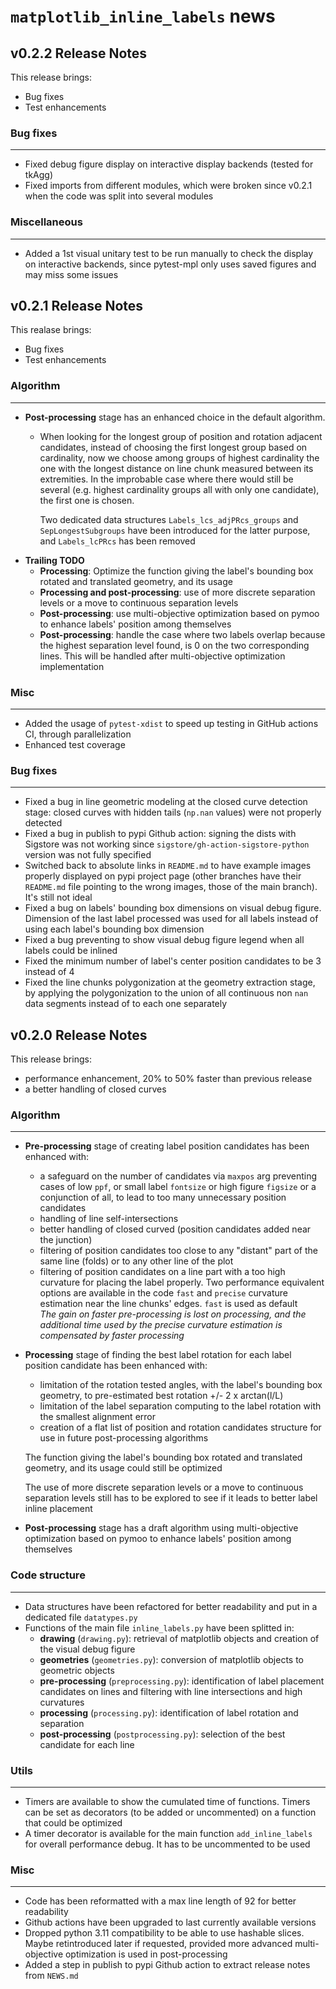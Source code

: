 # `matplotlib_inline_labels` news

## v0.2.2 Release Notes

This release brings:
- Bug fixes
- Test enhancements

### Bug fixes
---
- Fixed debug figure display on interactive display backends (tested for tkAgg)
- Fixed imports from different modules, which were broken since v0.2.1 when the code was split into several modules 

### Miscellaneous
---
- Added a 1st visual unitary test to be run manually to check the display on interactive backends, since pytest-mpl only uses saved figures and may miss some issues

## v0.2.1 Release Notes
This realase brings:
- Bug fixes
- Test enhancements

### Algorithm
---
- **Post-processing** stage has an enhanced choice in the default algorithm. 
  - When looking for the longest group of position and rotation adjacent candidates, instead of choosing the first longest group based on cardinality, now we choose among groups of highest cardinality the one with the longest distance on line chunk measured between its extremities. In the improbable case where there would still be several (e.g. highest cardinality groups all with only one candidate), the first one is chosen. 
  
    Two dedicated data structures `Labels_lcs_adjPRcs_groups` and `SepLongestSubgroups` have been introduced for the latter purpose, and `Labels_lcPRcs` has been removed
- **Trailing TODO**
  - **Processing**: Optimize the function giving the label's bounding box rotated and translated geometry, and its usage 
  - **Processing and post-processing**: use of more discrete separation levels or a move to continuous separation levels
  - **Post-processing**: use multi-objective optimization based on pymoo to enhance labels' position among themselves
  - **Post-processing**: handle the case where two labels overlap because the highest separation level found, is 0 on the two corresponding lines. This will be handled after multi-objective optimization implementation


### Misc
---
- Added the usage of `pytest-xdist` to speed up testing in GitHub actions CI, through parallelization
- Enhanced test coverage

### Bug fixes
---
- Fixed a bug in line geometric modeling at the closed curve detection stage: closed curves with hidden tails (`np.nan` values) were not properly detected
- Fixed a bug in publish to pypi Github action: signing the dists with Sigstore was not working since `sigstore/gh-action-sigstore-python` version was not fully specified
- Switched back to absolute links in `README.md` to have example images properly displayed on pypi project page (other branches have their `README.md` file pointing to the wrong images, those of the main branch). It's still not ideal
- Fixed a bug on labels' bounding box dimensions on visual debug figure. Dimension of the last label processed was used for all labels instead of using each label's bounding box dimension
- Fixed a bug preventing to show visual debug figure legend when all labels could be inlined
- Fixed the minimum number of label's center position candidates to be 3 instead of 4
- Fixed the line chunks polygonization at the geometry extraction stage, by applying the polygonization to the union of all continuous non `nan` data segments instead of to each one separately 

## v0.2.0 Release Notes

This release brings:
- performance enhancement, 20% to 50% faster than previous release
- a better handling of closed curves 

### Algorithm
---
- **Pre-processing** stage of creating label position candidates has been enhanced with:
  - a safeguard on the number of candidates via `maxpos` arg preventing cases of low `ppf`, or small label `fontsize` or high figure `figsize` or a conjunction of all, to lead to too many unnecessary position candidates
  - handling of line self-intersections
  - better handling of closed curved (position candidates added near the junction)
  - filtering of position candidates too close to any "distant" part of the same line (folds) or to any other line of the plot 
  - filtering of position candidates on a line part with a too high curvature for placing the label properly. Two performance equivalent options are available in the code `fast` and `precise` curvature estimation near the line chunks' edges. `fast` is used as default  
  *The gain on faster pre-processing is lost on processing, and the additional time used by the precise curvature estimation is compensated  by faster processing*
- **Processing** stage of finding the best label rotation for each label position candidate has been enhanced with:
  - limitation of the rotation tested angles, with the label's bounding box geometry, to pre-estimated best rotation +/- 2  x arctan(l/L)
  - limitation of the label separation computing to the label rotation with the smallest alignment error
  - creation of a flat list of position and rotation candidates structure for use in future post-processing algorithms

  The function giving the label's bounding box rotated and translated geometry, and its usage could still be optimized 

  The use of more discrete separation levels or a move to continuous separation levels still has to be explored to see if it leads to better label inline placement
- **Post-processing** stage has a draft algorithm using multi-objective optimization based on pymoo to enhance labels' position among themselves

### Code structure
---
- Data structures have been refactored for better readability and put in a dedicated file `datatypes.py`
- Functions of the main file `inline_labels.py` have been splitted in:
  - **drawing** (`drawing.py`): retrieval of matplotlib objects and creation of the visual debug figure
  - **geometries** (`geometries.py`): conversion of matplotlib objects to geometric objects
  - **pre-processing** (`preprocessing.py`): identification of label placement candidates on lines and filtering with line intersections and high curvatures
  - **processing** (`processing.py`): identification of label rotation and separation
  - **post-processing** (`postprocessing.py`): selection of the best candidate for each line

### Utils
---
- Timers are available to show the cumulated time of functions. Timers can be set as decorators (to be added or uncommented) on a function that could be optimized
- A timer decorator is available for the main function `add_inline_labels` for overall performance debug. It has to be uncommented to be used

### Misc
---
- Code has been reformatted with a max line length of 92 for better readability
- Github actions have been upgraded to last currently available versions
- Dropped python 3.11 compatibility to be able to use hashable slices. Maybe retintroduced later if requested, provided more advanced multi-objective optimization is used in post-processing
- Added a step in publish to pypi Github action to extract release notes from `NEWS.md`